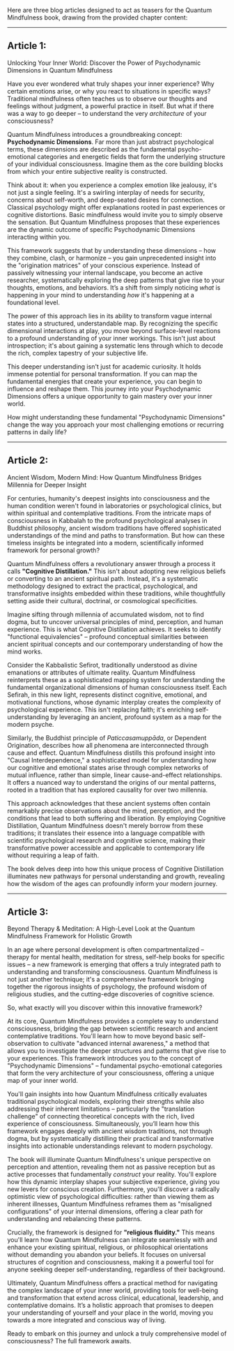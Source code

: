 Here are three blog articles designed to act as teasers for the Quantum Mindfulness book, drawing from the provided chapter content:

---

## Article 1:

 Unlocking Your Inner World: Discover the Power of Psychodynamic Dimensions in Quantum Mindfulness



Have you ever wondered what truly shapes your inner experience? Why certain emotions arise, or why you react to situations in specific ways? Traditional mindfulness often teaches us to observe our thoughts and feelings without judgment, a powerful practice in itself. But what if there was a way to go deeper – to understand the very *architecture* of your consciousness?

Quantum Mindfulness introduces a groundbreaking concept: **Psychodynamic Dimensions**. Far more than just abstract psychological terms, these dimensions are described as the fundamental psycho-emotional categories and energetic fields that form the underlying structure of your individual consciousness. Imagine them as the core building blocks from which your entire subjective reality is constructed.

Think about it: when you experience a complex emotion like jealousy, it's not just a single feeling. It's a swirling interplay of needs for security, concerns about self-worth, and deep-seated desires for connection. Classical psychology might offer explanations rooted in past experiences or cognitive distortions. Basic mindfulness would invite you to simply observe the sensation. But Quantum Mindfulness proposes that these experiences are the dynamic outcome of specific Psychodynamic Dimensions interacting within you.

This framework suggests that by understanding these dimensions – how they combine, clash, or harmonize – you gain unprecedented insight into the "origination matrices" of your conscious experience. Instead of passively witnessing your internal landscape, you become an active researcher, systematically exploring the deep patterns that give rise to your thoughts, emotions, and behaviors. It’s a shift from simply noticing *what* is happening in your mind to understanding *how* it's happening at a foundational level.

The power of this approach lies in its ability to transform vague internal states into a structured, understandable map. By recognizing the specific dimensional interactions at play, you move beyond surface-level reactions to a profound understanding of your inner workings. This isn't just about introspection; it's about gaining a systematic lens through which to decode the rich, complex tapestry of your subjective life.

This deeper understanding isn't just for academic curiosity. It holds immense potential for personal transformation. If you can map the fundamental energies that create your experience, you can begin to influence and reshape them. This journey into your Psychodynamic Dimensions offers a unique opportunity to gain mastery over your inner world.

How might understanding these fundamental "Psychodynamic Dimensions" change the way you approach your most challenging emotions or recurring patterns in daily life?

---

## Article 2:

 Ancient Wisdom, Modern Mind: How Quantum Mindfulness Bridges Millennia for Deeper Insight



For centuries, humanity's deepest insights into consciousness and the human condition weren't found in laboratories or psychological clinics, but within spiritual and contemplative traditions. From the intricate maps of consciousness in Kabbalah to the profound psychological analyses in Buddhist philosophy, ancient wisdom traditions have offered sophisticated understandings of the mind and paths to transformation. But how can these timeless insights be integrated into a modern, scientifically informed framework for personal growth?

Quantum Mindfulness offers a revolutionary answer through a process it calls **"Cognitive Distillation."** This isn't about adopting new religious beliefs or converting to an ancient spiritual path. Instead, it's a systematic methodology designed to extract the practical, psychological, and transformative insights embedded within these traditions, while thoughtfully setting aside their cultural, doctrinal, or cosmological specificities.

Imagine sifting through millennia of accumulated wisdom, not to find dogma, but to uncover universal principles of mind, perception, and human experience. This is what Cognitive Distillation achieves. It seeks to identify "functional equivalencies" – profound conceptual similarities between ancient spiritual concepts and our contemporary understanding of how the mind works.

Consider the Kabbalistic Sefirot, traditionally understood as divine emanations or attributes of ultimate reality. Quantum Mindfulness reinterprets these as a sophisticated mapping system for understanding the fundamental organizational dimensions of human consciousness itself. Each Sefirah, in this new light, represents distinct cognitive, emotional, and motivational functions, whose dynamic interplay creates the complexity of psychological experience. This isn't replacing faith; it's enriching self-understanding by leveraging an ancient, profound system as a map for the modern psyche.

Similarly, the Buddhist principle of *Paticcasamuppāda*, or Dependent Origination, describes how all phenomena are interconnected through cause and effect. Quantum Mindfulness distills this profound insight into "Causal Interdependence," a sophisticated model for understanding how our cognitive and emotional states arise through complex networks of mutual influence, rather than simple, linear cause-and-effect relationships. It offers a nuanced way to understand the origins of our mental patterns, rooted in a tradition that has explored causality for over two millennia.

This approach acknowledges that these ancient systems often contain remarkably precise observations about the mind, perception, and the conditions that lead to both suffering and liberation. By employing Cognitive Distillation, Quantum Mindfulness doesn't merely borrow from these traditions; it translates their essence into a language compatible with scientific psychological research and cognitive science, making their transformative power accessible and applicable to contemporary life without requiring a leap of faith.

The book delves deep into how this unique process of Cognitive Distillation illuminates new pathways for personal understanding and growth, revealing how the wisdom of the ages can profoundly inform your modern journey.

---

## Article 3:

 Beyond Therapy & Meditation: A High-Level Look at the Quantum Mindfulness Framework for Holistic Growth



In an age where personal development is often compartmentalized – therapy for mental health, meditation for stress, self-help books for specific issues – a new framework is emerging that offers a truly integrated path to understanding and transforming consciousness. Quantum Mindfulness is not just another technique; it's a comprehensive framework bringing together the rigorous insights of psychology, the profound wisdom of religious studies, and the cutting-edge discoveries of cognitive science.

So, what exactly will you discover within this innovative framework?

At its core, Quantum Mindfulness provides a complete way to understand consciousness, bridging the gap between scientific research and ancient contemplative traditions. You'll learn how to move beyond basic self-observation to cultivate "advanced internal awareness," a method that allows you to investigate the deeper structures and patterns that give rise to your experiences. This framework introduces you to the concept of "Psychodynamic Dimensions" – fundamental psycho-emotional categories that form the very architecture of your consciousness, offering a unique map of your inner world.

You'll gain insights into how Quantum Mindfulness critically evaluates traditional psychological models, exploring their strengths while also addressing their inherent limitations – particularly the "translation challenge" of connecting theoretical concepts with the rich, lived experience of consciousness. Simultaneously, you’ll learn how this framework engages deeply with ancient wisdom traditions, not through dogma, but by systematically distilling their practical and transformative insights into actionable understandings relevant to modern psychology.

The book will illuminate Quantum Mindfulness's unique perspective on perception and attention, revealing them not as passive reception but as active processes that fundamentally *construct* your reality. You'll explore how this dynamic interplay shapes your subjective experience, giving you new levers for conscious creation. Furthermore, you'll discover a radically optimistic view of psychological difficulties: rather than viewing them as inherent illnesses, Quantum Mindfulness reframes them as "misaligned configurations" of your internal dimensions, offering a clear path for understanding and rebalancing these patterns.

Crucially, the framework is designed for **"religious fluidity."** This means you'll learn how Quantum Mindfulness can integrate seamlessly with and enhance your existing spiritual, religious, or philosophical orientations without demanding you abandon your beliefs. It focuses on universal structures of cognition and consciousness, making it a powerful tool for anyone seeking deeper self-understanding, regardless of their background.

Ultimately, Quantum Mindfulness offers a practical method for navigating the complex landscape of your inner world, providing tools for well-being and transformation that extend across clinical, educational, leadership, and contemplative domains. It’s a holistic approach that promises to deepen your understanding of yourself and your place in the world, moving you towards a more integrated and conscious way of living.

Ready to embark on this journey and unlock a truly comprehensive model of consciousness? The full framework awaits.